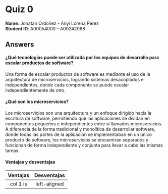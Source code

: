 # Quiz 0

**Name**: Jonatan Ordoñez - Anyi Lorena Perez  
**Student ID**: A00054000 - A00242068

## Answers

#### ¿Qué tecnologías puede ser utilizada por los equipos de desarrollo para escalar productos de software?

Una forma de escalar productos de software es mediante el uso de la arquitectura de microservicios, logrando sistemas desacoplados e independientes, donde cada componente se puede escalar independientemente de otro.

#### ¿Qué son los microservicios?

Los microservicios son una arquitectura y un enfoque dirigido hacia la escritura de software, permitiendo que las aplicaciones se dividan en componentes pequeños e independientes entre sí llamados microservicios. A diferencia de la forma tradicional y monolítica de desarrollar software, donde todas las partes de la aplicación se implementaban en un único producto de software, los microservicios se encuentran separados y funcionan de forma independiente y conjunta para llevar a cabo las mismas tareas.

#### Ventajas y desventajas

| Ventajas                |Desventajas             |
|:-----------------------:|:----------------------:|
| col 1 is                |  left-aligned          |
